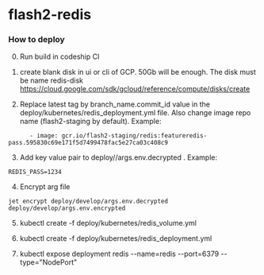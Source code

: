# flash2-redis

### How to deploy

0) Run build in codeship CI

1) create blank disk in ui or cli of GCP. 50Gb will be enough. The disk must be name redis-disk
https://cloud.google.com/sdk/gcloud/reference/compute/disks/create

2) Replace latest tag by branch_name.commit_id value in the deploy/kubernetes/redis_deployment.yml file. Also change image repo name (flash2-staging by default). Example:
```
      - image: gcr.io/flash2-staging/redis:featureredis-pass.595830c69e171f5d7499478fac5e27ca03c408c9
```

3) Add key value pair to deploy/<environment>/args.env.decrypted . Example:
```
REDIS_PASS=1234
```

4) Encrypt arg file
```
jet encrypt deploy/develop/args.env.decrypted deploy/develop/args.env.encrypted
```


5) kubectl create -f deploy/kubernetes/redis_volume.yml

6) kubectl create -f deploy/kubernetes/redis_deployment.yml

7) kubectl expose deployment redis --name=redis --port=6379 --type="NodePort"
